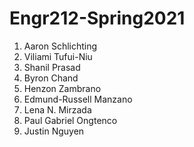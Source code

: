 # Engr212-Spring2021

1. Aaron Schlichting
2. Viliami Tufui-Niu
3. Shanil Prasad
4. Byron Chand
5. Henzon Zambrano
6. Edmund-Russell Manzano
7. Lena N. Mirzada
8. Paul Gabriel Ongtenco
9. Justin Nguyen
